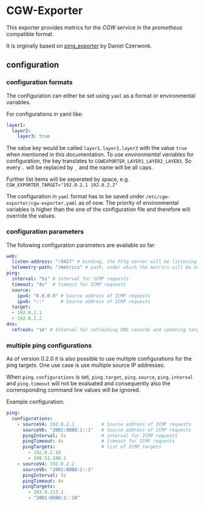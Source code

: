 # CGW-Exporter

This exporter provides metrics for the *CGW* service in the *prometheus* compatible format.

It is orginally based on [ping_exporter](https://github.com/czerwonk/ping_exporter) by Daniel Czerwonk.

## configuration
### configuration formats

The configuration can either be set using `yaml` as a format or environmental variables.

For configurations in yaml like:

```yaml
layer1:
  layer2:
    layer3: true
```

The value key would be called `layer1.layer2.layer3` with the value `true` when mentioned in this documentation.
To use *environmental variables* for configuration, the key translates to `CGWEXPORTER_LAYER1_LAYER2_LAYER3`.
So every `.` will be replaced by `_` and the name will be all caps.

Further list items will be seperated by space, e.g. `CGW_EXPORTER_TARGET="192.0.2.1 192.0.2.2"`

The configuration in `yaml` format has to be saved under `/etc/cgw-exporter/cgw-exporter.yaml` as of now.
The priority of environmental variables is higher than the one of the configuration file and 
therefore will override the values.

### configuration parameters

The following configuration parameters are available so far:

```yaml
web:
  listen-address: ":9427" # binding, the http server will be listening on
  telemetry-path: "/metrics" # path, under which the metrics will be exposed
ping:
  interval: "5s" # interval for ICMP requests
  timeout: "4s"  # timeout for ICMP requests
  source:
    ipv4: "0.0.0.0" # Source address of ICMP requests
    ipv6: "::"      # Source address of ICMP requests
  target:
  - 192.0.2.1
  - 192.0.2.2
dns:
  refresh: "1m" # Interval for refreshing DNS records and updating targets accordingly (0 if disabled)
```
  
### multiple ping configurations

As of version 0.2.0 it is also possible to use multiple configurations for the ping targets.
One use case is use multiple source IP addresses.

When `ping.configurations` is set, `ping.target`, `ping.source`, `ping.interval` and `ping.timeout` will not be evaluated and consequently also the corrensponding command line values will be ignored.

Example configuration:

```yaml
ping:
  configurations:
    - sourceV4: 192.0.2.1          # Source address of ICMP requests
      sourceV6: "2001:0DB8:1::1"   # Source address of ICMP requests
      pingInterval: 5s             # interval for ICMP requests
      pingTimeout: 4s              # timeout for ICMP requests
      pingTargets:                 # list of ICMP targets
        - 192.0.2.10
        - 198.51.100.1
    - sourceV4: 192.0.2.2
      sourceV6: "2001:0DB8:2::2"
      pingInterval: 5s
      pingTimeout: 4s
      pingTargets:
        - 203.0.113.1
        - "2001:0DB8:2::10"
```
